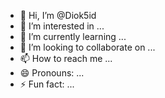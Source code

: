 - 👋 Hi, I’m @Diok5id
- 👀 I’m interested in ...
- 🌱 I’m currently learning ...
- 💞️ I’m looking to collaborate on ...
- 📫 How to reach me ...
- 😄 Pronouns: ...
- ⚡ Fun fact: ...

<!---
Diok5id/Diok5id is a ✨ special ✨ repository because its `README.md` (this file) appears on your GitHub profile.
You can click the Preview link to take a look at your changes.
--->
